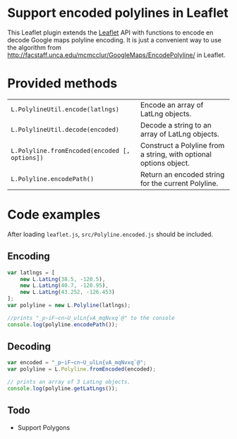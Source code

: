 # Support encoded polylines in Leaflet #

This Leaflet plugin extends the [Leaflet](https://github.com/CloudMade/Leaflet) API with functions to encode en decode Google maps polyline encoding. It is just a convenient way to use the algorithm from http://facstaff.unca.edu/mcmcclur/GoogleMaps/EncodePolyline/ in Leaflet.

# Provided methods #
<table>
<tr><td><code>L.PolylineUtil.encode(latlngs)</code></td><td>Encode an array of LatLng objects.</td></tr>
<tr><td><code>L.PolylineUtil.decode(encoded)</code></td><td>Decode a string to an array of LatLng objects.</td></tr>
<tr><td><code>L.Polyline.fromEncoded(encoded [, options])</code></td><td>Construct a Polyline from a string, with optional options object.</td></tr>
<tr><td><code>L.Polyline.encodePath()</code></td><td>Return an encoded string for the current Polyline.</td></tr>
</table>

# Code examples
After loading ```leaflet.js```, ```src/Polyline.encoded.js``` should be included.

## Encoding

```javascript
var latlngs = [
	new L.LatLng(38.5, -120.5),
	new L.LatLng(40.7, -120.95),
	new L.LatLng(43.252, -126.453)
];
var polyline = new L.Polyline(latlngs);

//prints "_p~iF~cn~U_ulLn{vA_mqNvxq`@" to the console
console.log(polyline.encodePath());
```

## Decoding
```javascript
var encoded = "_p~iF~cn~U_ulLn{vA_mqNvxq`@";
var polyline = L.Polyline.fromEncoded(encoded);

// prints an array of 3 LatLng objects.
console.log(polyline.getLatLngs());
```

## Todo
 - Support Polygons